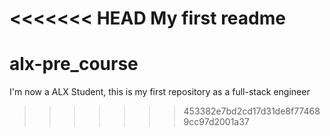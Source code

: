 <<<<<<< HEAD
My first readme
=======
# alx-pre_course
I'm now a ALX Student, this is my first repository as a full-stack engineer
>>>>>>> 453382e7bd2cd17d31de8f774689cc97d2001a37
